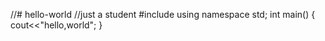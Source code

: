 //# hello-world
//just a student
#include<iostream>
using namespace std;
int main()
{
cout<<"hello,world";
}
